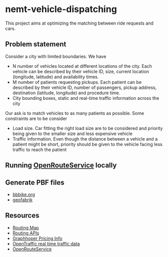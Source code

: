 # nemt-vehicle-dispatching

This project aims at optimizing the matching between ride requests and cars. 

## Problem statement
Consider a city with limited boundaries. We have 
- N number of vehicles located at different locations of the city. Each vehicle can be described by their vehicle ID, size, current location (longitude, latitude) and availability times.
- M number of patients requesting pickups. Each patient can be described by their vehicle ID, number of passengers, pickup address, destination (latitude, longitude) and procedure time.
- City bounding boxes, static and real-time traffic information across the city

Our ask is to match vehicles to as many patients as possible. Some constraints are to be consider
- Load size. Car fitting the right load size are to be considered and priority being given to the smaller size and less expensive vehicle
- Traffic information. Even though the distance between a vehicle and a patient might be short, priority should be given to the vehicle facing less traffic to reach the patient

## Running [OpenRouteService](https://giscience.github.io/openrouteservice/installation/Installation-and-Usage) locally

## Generate PBF files
- [bbbike.org](https://extract.bbbike.org/)
- [geofabrik](https://download.geofabrik.de/north-america/us.html)
## Resources
- [Routing Map](https://graphhopper.com/maps/)
- [Routing APIs](https://docs.graphhopper.com/)
- [Graphhoper Pricing Info](https://www.graphhopper.com/pricing/)
- [OpenTraffic real time traffic data](https://github.com/opentraffic)
- [OpenRouteService](https://giscience.github.io/openrouteservice/)
